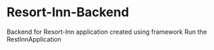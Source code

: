 # Resort-Inn-Backend
Backend for Resort-Inn application created using framework
Run the RestInnApplication
